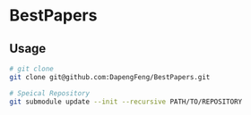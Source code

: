 # BestPapers

## Usage
```bash
# git clone
git clone git@github.com:DapengFeng/BestPapers.git

# Speical Repository
git submodule update --init --recursive PATH/TO/REPOSITORY
```
